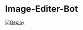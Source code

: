 # Image-Editer-Bot

[![Deploy](https://www.herokucdn.com/deploy/button.svg)](https://github.com/NM-bots/Image-Editer-Bot)
